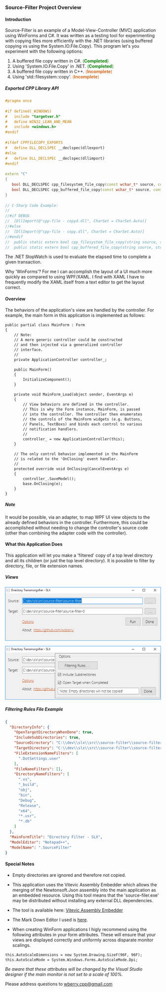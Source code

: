 ﻿### Source-Filter Project Overview

#### Introduction

Source-Filter is an example of a Model-View-Controller (MVC) application 
using WinForms and C#. It was written as a testing tool
for experimenting with copying files more efficiently with the .NET
libraries (using buffered copying vs using the System.IO.File.Copy). 
This program let's you experiment with the following options:


1. A buffered file copy written in C#.<span style="color:Green">&nbsp;(**Completed**)</span>
2. Using 'System.IO.File.Copy' in .NET.<span style="color:Green">&nbsp;(**Completed**)</span>
3. A buffered file copy written in C++.<span style="color:Chocolate">&nbsp;(**Incomplete**)</span>
4. Using 'std\::filesystem\::copy'.<span style="color:Chocolate">&nbsp;(**Incomplete**)</span>

##### Exported CPP Library API
~~~CPP
#pragma once

#if defined(_WINDOWS)
#	include "targetver.h"
#	define WIN32_LEAN_AND_MEAN
#	include <windows.h>
#endif

#ifdef CPPFILECOPY_EXPORTS  
#   define DLL_DECLSPEC __declspec(dllexport)   
#else  
#   define DLL_DECLSPEC __declspec(dllimport)   
#endif

extern "C"
{
   bool DLL_DECLSPEC cpp_filesystem_file_copy(const wchar_t* source, const wchar_t* destination);
   bool DLL_DECLSPEC cpp_buffered_file_copy(const wchar_t* source, const wchar_t* destination, unsigned bufferSizeKB);
}

// C-Sharp Code Example:
//
//#if DEBUG
//	[DllImport(@"cpp-file - copyd.dll", CharSet = CharSet.Auto)]
//#else
//	[DllImport(@"cpp-file - copy.dll", CharSet = CharSet.Auto)]
//#endif
//	public static extern bool cpp_filesystem_file_copy(string source, string destination);
//	public static extern bool cpp_buffered_file_copy(string source, string destination, uint bufferSizeKB);

~~~
The .NET StopWatch is used to evaluate the elapsed time to complete a given transaction.

Why 'WinForms'? For me I can accomplish the layout of a UI much more
quickly as compared to using WPF/XAML. I find with XAML I have to frequently modify the
XAML itself from a text editor to get the layout correct.

#### Overview
The behaviors of the application's view are handled by the controller. For example,
the main form in this application is implemented as follows:

~~~c-sharp
public partial class MainForm : Form
{
    // Note:
    // A more generic controller could be constructed
    // and then injected via a generalized controller
    // interface.
    // 
    private ApplicationController controller_;

    public MainForm()
    {
        InitializeComponent();
    }

    private void MainForm_Load(object sender, EventArgs e)
    {
        // View behaviors are defined in the controller.
        // This is why the Form instance, MainForm, is passed  
        // into the controller. The controller then enumerates
        // the controls of the MainForm widgets (e.g. Buttons,
        // Panels, TextBoxs) and binds each control to various
        // notification handlers.
        //
        controller_ = new ApplicationController(this);
    }

    // The only control behavior implemented in the MainForm 
    // is related to the 'OnClosing' event handler.
    //
    protected override void OnClosing(CancelEventArgs e)
    {
        controller_.SaveModel();
        base.OnClosing(e);
    }
}
~~~
##### Note 
It would be possible, via an adapter, to map WPF UI 
view objects to the already defined behaviors in 
the controller. Furthermore, this could be accomplished
without needing to change the controller's source code 
(other than combining the adapter code with the controller).


#### What this Application Does

This application will let you make a 'filtered' copy of a top level directory
and all its children (or just the top level directory). It is possible to 
filter by directory, file, or file extension names.

##### Views

![Alt](source-filter-ui-example.PNG "Main Form View")


![Alt](source-filter-ui-options-example.PNG "Main Form View")

##### Filtering Rules File Example

~~~json
{
  "DirectoryInfo": {
    "OpenTargetDirectoryWhenDone": true,
    "IncludeSubDirectories": true,
    "SourceDirectory": "C:\\dev\\slx\\src\\source-filter\\source-filter",
    "TargetDirectory": "C:\\dev\\slx\\src\\source-filter\\source-filter-0",
    "FileExtensionNameFilters": [
      ".DotSettings.user"
    ],
    "FileNameFilters": [],
    "DirectoryNameFilters": [
      ".vs",
      "_build",
      "obj",
      "bin",
      "Debug",
      "Release",
      "x64",
      "*.usr",
      "*.db"
    ]
  },
  "MainFormTitle": "Directory Filter - SLX",
  "ModelEditor": "Notepad++",
  "ModelName": ".SourceFilter"
}
~~~

#### Special Notes
* Empty directories are ignored and therefore not 
copied. 

* This application uses the Vitevic Assembly Embedder which allows the merging of the Newtonsoft.Json assembly into the main application as an embedded resource. 
Using this tool means that the 'source-filer.exe' may be distributed without installing any external DLL dependencies.

* The tool is available here: [Vitevic Assembly Embedder](https://marketplace.visualstudio.com/items?itemName=Vitevic.VitevicAssemblyEmbedder)
* The Mark Down Editor I used is [here](https://marketplace.visualstudio.com/items?itemName=MadsKristensen.MarkdownEditor).

* When creating WinForm applications I higly recommend using the
following attributes in your form attributes. These will ensure
that your views are displayed correctly and uniformly across 
disparate monitor scalings.
~~~c-sharp
this.AutoScaleDimensions = new System.Drawing.SizeF(96F, 96F);
this.AutoScaleMode = System.Windows.Forms.AutoScaleMode.Dpi;
~~~
<i>Be aware that these attributes will be changed by the Visual Studio 
designer if the main monitor is not set to a scale of 100%.</i>

Please address questions to <wberry.cpp@gmail.com> 